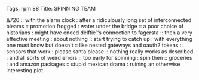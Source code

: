 Tags: rpm 88
Title: SPINNING TEAM
  
∆720 :: with the alarm clock : after a ridiculously long set of interconnected bleams :: promotion frogged : water under the bridge :: a poor choice of historians : might have ended delftie™s connection to fagersta :: then a very effective meeting : about nothing :: start trying to catch up : with everything one must know but doesn't :: like nested gateways and oauth2 tokens :: sensors that work : please santa please :: nothing really works as described : and all sorts of weird errors :: too early for spinning : spin then :: groceries : and amazon packages :: stupid mexican drama : ruining an otherwise interesting plot